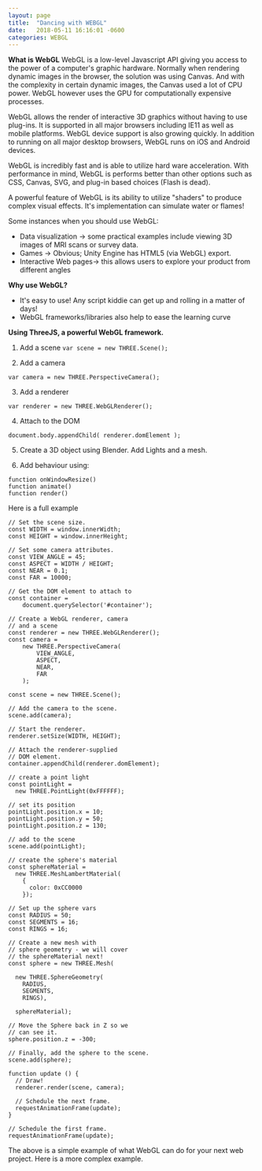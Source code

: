```yaml
---
layout: page
title:  "Dancing with WEBGL"
date:   2018-05-11 16:16:01 -0600
categories: WEBGL
---
```

**What is WebGL**
WebGL is a low-level Javascript API giving you access to the power of a computer's graphic hardware. Normally when rendering dynamic images in the browser, the solution was using Canvas. And with the complexity in certain dynamic images, the Canvas used a lot of CPU power. WebGL however uses the GPU for computationally expensive processes.

WebGL allows the render of interactive 3D graphics without having to use plug-ins. It is supported in all major browsers including IE11 as well as mobile platforms. WebGL device support is also growing quickly. In addition to running on all major desktop browsers, WebGL runs on iOS and Android devices.

WebGL is incredibly fast and is able to utilize hard ware acceleration. With performance in mind, WebGL is performs better than other options such as CSS, Canvas, SVG, and plug-in based choices (Flash is dead).

A powerful feature of WebGL is its ability to utilize "shaders" to produce complex visual effects. It's implementation can simulate water or flames!

Some instances when you should use WebGL:
- Data visualization -> some practical examples include viewing 3D images of MRI scans or survey data.
- Games -> Obvious; Unity Engine has HTML5 (via WebGL) export.
- Interactive Web pages-> this allows users to explore your product from different angles

**Why use WebGL?**
- It's easy to use! Any script kiddie can get up and rolling in a matter of days!
- WebGL frameworks/libraries also help to ease the learning curve

**Using ThreeJS, a powerful WebGL framework.**

1. Add a scene
```var scene = new THREE.Scene();```

2. Add a camera
```
var camera = new THREE.PerspectiveCamera();
```

3. Add a renderer
```
var renderer = new THREE.WebGLRenderer();
```

4. Attach to the DOM
```
document.body.appendChild( renderer.domElement );
```

5. Create a 3D object using Blender. Add Lights and a mesh.

6. Add behaviour using:
```
function onWindowResize()
function animate()
function render()
```

Here is a full example
```
// Set the scene size.
const WIDTH = window.innerWidth;
const HEIGHT = window.innerHeight;

// Set some camera attributes.
const VIEW_ANGLE = 45;
const ASPECT = WIDTH / HEIGHT;
const NEAR = 0.1;
const FAR = 10000;

// Get the DOM element to attach to
const container =
    document.querySelector('#container');

// Create a WebGL renderer, camera
// and a scene
const renderer = new THREE.WebGLRenderer();
const camera =
    new THREE.PerspectiveCamera(
        VIEW_ANGLE,
        ASPECT,
        NEAR,
        FAR
    );

const scene = new THREE.Scene();

// Add the camera to the scene.
scene.add(camera);

// Start the renderer.
renderer.setSize(WIDTH, HEIGHT);

// Attach the renderer-supplied
// DOM element.
container.appendChild(renderer.domElement);

// create a point light
const pointLight =
  new THREE.PointLight(0xFFFFFF);

// set its position
pointLight.position.x = 10;
pointLight.position.y = 50;
pointLight.position.z = 130;

// add to the scene
scene.add(pointLight);

// create the sphere's material
const sphereMaterial =
  new THREE.MeshLambertMaterial(
    {
      color: 0xCC0000
    });

// Set up the sphere vars
const RADIUS = 50;
const SEGMENTS = 16;
const RINGS = 16;

// Create a new mesh with
// sphere geometry - we will cover
// the sphereMaterial next!
const sphere = new THREE.Mesh(

  new THREE.SphereGeometry(
    RADIUS,
    SEGMENTS,
    RINGS),

  sphereMaterial);

// Move the Sphere back in Z so we
// can see it.
sphere.position.z = -300;

// Finally, add the sphere to the scene.
scene.add(sphere);

function update () {
  // Draw!
  renderer.render(scene, camera);

  // Schedule the next frame.
  requestAnimationFrame(update);
}

// Schedule the first frame.
requestAnimationFrame(update);
```

The above is a simple example of what WebGL can do for your next web project. Here is a more complex example.

<script src="https://threejs.org/build/three.js"></script>
<script src="https://threejs.org/examples/js/libs/dat.gui.min.js"></script>
<script src="https://threejs.org/examples/js/Detector.js"></script>

<div id="secondthree">
  <script id="vertexShader" type="x-shader/x-vertex">
  	precision highp float;
  	uniform float sineTime;
  	uniform mat4 modelViewMatrix;
  	uniform mat4 projectionMatrix;
  	attribute vec3 position;
  	attribute vec3 offset;
  	attribute vec4 color;
  	attribute vec4 orientationStart;
  	attribute vec4 orientationEnd;
  	varying vec3 vPosition;
  	varying vec4 vColor;
  	void main(){
  		vPosition = offset * max( abs( sineTime * 2.0 + 1.0 ), 0.5 ) + position;
  		vec4 orientation = normalize( mix( orientationStart, orientationEnd, sineTime ) );
  		vec3 vcV = cross( orientation.xyz, vPosition );
  		vPosition = vcV * ( 2.0 * orientation.w ) + ( cross( orientation.xyz, vcV ) * 2.0 + vPosition );
  		vColor = color;
  		gl_Position = projectionMatrix * modelViewMatrix * vec4( vPosition, 1.0 );
  	}
  </script>

  <script id="fragmentShader" type="x-shader/x-fragment">
  	precision highp float;
  	uniform float time;
  	varying vec3 vPosition;
  	varying vec4 vColor;
  	void main() {
  		vec4 color = vec4( vColor );
  		color.r += sin( vPosition.x * 10.0 + time ) * 0.5;
  		gl_FragColor = color;
  	}
  </script>

  <script>
  	if ( !Detector.webgl ) Detector.addGetWebGLMessage();
  	var container;
  	var camera, scene, renderer;
  	init();
  	animate();
  	function init() {
  		container = document.getElementById( 'secondthree' );
  		camera = new THREE.PerspectiveCamera( 50, window.innerWidth / window.innerHeight, 1, 10 );
  		camera.position.z = 2;
  		scene = new THREE.Scene();
  		// geometry
  		var vector = new THREE.Vector4();
  		var triangles = 1;
  		var instances = 50000;
  		var positions = [];
  		var offsets = [];
  		var colors = [];
  		var orientationsStart = [];
  		var orientationsEnd = [];
  		positions.push( 0.025, -0.025, 0 );
  		positions.push( -0.025, 0.025, 0 );
  		positions.push( 0, 0, 0.025 );
  		// instanced attributes
  		for ( var i = 0; i < instances; i ++ ) {
  			// offsets
  			offsets.push( Math.random() - 0.5, Math.random() - 0.5, Math.random() - 0.5 );
  			// colors
  			colors.push( Math.random(), Math.random(), Math.random(), Math.random() );
  			// orientation start
  			vector.set( Math.random() * 2 - 1, Math.random() * 2 - 1, Math.random() * 2 - 1, Math.random() * 2 - 1 );
  			vector.normalize();
  			orientationsStart.push( vector.x, vector.y, vector.z, vector.w );
  			// orientation end
  			vector.set( Math.random() * 2 - 1, Math.random() * 2 - 1, Math.random() * 2 - 1, Math.random() * 2 - 1 );
  			vector.normalize();
  			orientationsEnd.push( vector.x, vector.y, vector.z, vector.w );
  		}
  		var geometry = new THREE.InstancedBufferGeometry();

  		geometry.addAttribute( 'position', new THREE.Float32BufferAttribute( positions, 3 ) );
  		geometry.addAttribute( 'offset', new THREE.InstancedBufferAttribute( new Float32Array( offsets ), 3 ) );
  		geometry.addAttribute( 'color', new THREE.InstancedBufferAttribute( new Float32Array( colors ), 4 ) );
  		geometry.addAttribute( 'orientationStart', new THREE.InstancedBufferAttribute( new Float32Array( orientationsStart ), 4 ) );
  		geometry.addAttribute( 'orientationEnd', new THREE.InstancedBufferAttribute( new Float32Array( orientationsEnd ), 4 ) );
  		// material
  		var material = new THREE.RawShaderMaterial( {
  			uniforms: {
  				time: { value: 1.0 },
  				sineTime: { value: 1.0 }
  			},
  			vertexShader: document.getElementById( 'vertexShader' ).textContent,
  			fragmentShader: document.getElementById( 'fragmentShader' ).textContent,
  			side: THREE.DoubleSide,
  			transparent: true
  		} );
  		//
  		var mesh = new THREE.Mesh( geometry, material );
  		scene.add( mesh );
  		//
  		renderer = new THREE.WebGLRenderer();
  		renderer.setPixelRatio( window.devicePixelRatio );
  		renderer.setSize( window.innerWidth , window.innerHeight );
  		container.appendChild( renderer.domElement );
  		if ( renderer.extensions.get( 'ANGLE_instanced_arrays' ) === null ) {
  			document.getElementById( 'notSupported' ).style.display = '';
  			return;
  		}

  		window.addEventListener( 'resize', onWindowResize, false );
  	}
  	function onWindowResize( event ) {
  		camera.aspect = window.innerWidth / window.innerHeight;
  		camera.updateProjectionMatrix();
  		renderer.setSize( window.innerWidth , window.innerHeight);
  	}
  	//
  	function animate() {
  		requestAnimationFrame( animate );
  		render();
  	}
  	function render() {
  		var time = performance.now();
  		var object = scene.children[ 0 ];
  		object.rotation.y = time * 0.0005;
  		object.material.uniforms.time.value = time * 0.005;
  		object.material.uniforms.sineTime.value = Math.sin( object.material.uniforms.time.value * 0.05 );
  		renderer.render( scene, camera );
  	}
  </script>
<div>

